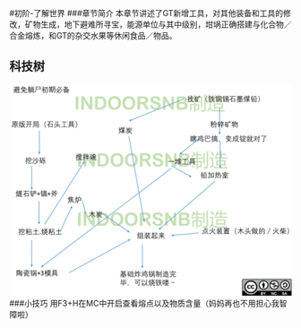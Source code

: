 #初阶-了解世界
###章节简介
本章节讲述了GT新增工具，对其他装备和工具的修改，矿物生成，地下避难所寻宝，能源单位与其中级别，坩埚正确搭建与化合物／合金熔炼，和GT的杂交水果等休闲食品／物品。
## 科技树
![](/assets/IMG_0411.PNG)
###小技巧
用F3+H在MC中开启查看熔点以及物质含量（妈妈再也不用担心我智障啦）